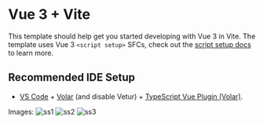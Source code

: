 # Vue 3 + Vite

This template should help get you started developing with Vue 3 in Vite. The template uses Vue 3 `<script setup>` SFCs, check out the [script setup docs](https://v3.vuejs.org/api/sfc-script-setup.html#sfc-script-setup) to learn more.

## Recommended IDE Setup

- [VS Code](https://code.visualstudio.com/) + [Volar](https://marketplace.visualstudio.com/items?itemName=Vue.volar) (and disable Vetur) + [TypeScript Vue Plugin (Volar)](https://marketplace.visualstudio.com/items?itemName=Vue.vscode-typescript-vue-plugin).

Images:
![ss1](https://github.com/Jaspreet2001/Form--Vue-3-/assets/78601370/8f5eaf67-4f91-4380-ae66-940c42639403)
![ss2](https://github.com/Jaspreet2001/Form--Vue-3-/assets/78601370/69b8ca8f-6dee-4dda-9ba7-1ac7c7462648)
![ss3](https://github.com/Jaspreet2001/Form--Vue-3-/assets/78601370/6bc22992-f1c3-40aa-bb77-55bd6822cc7d)

